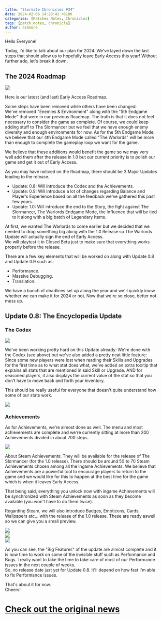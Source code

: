 ```yaml
---
title: "Slormite Chronicles #34"
date: 2024-02-06 14:28:41 +0100
categories: [Patches Notes, Chronicles]
tags: [patch_notes, chronicle]
author: ashmore
---
```

Hello Everyone!  
  
Today, I'd like to talk about our plan for 2024. We've layed down the last steps that should allow us to hopefully leave Early Access this year! Without further ado, let's break it down.  
  
The 2024 Roadmap
----------------

  
![](/assets/patch_notes/6287e04aa3772f8a6ec158fbcb32d2a4ff907694)  
  
Here is our latest (and last) Early Access Roadmap.  
  
Some steps have been removed while others have been changed:  
We've removed "Enemies & Environment" along with the "5th Endgame Mode" that were in our previous Roadmap. The truth is that it does not feel necessary to consider the game as complete. Of course, we could keep adding stuff to The Slormancer but we feel that we have enough enemy diversity and enough environments for now. As for the 5th Endgame Mode, we believe that our 4th Endgame Mode called "The Warlords" will be more than enough to complete the gameplay loop we want for the game.  
  
We believe that these additions would benefit the game so we may very well add them after the release in 1.0 but our current priority is to polish our game and get it out of Early Access.  
  
As you may have noticed on the Roadmap, there should be 3 Major Updates leading to the release.  
* Update: 0.8: Will introduce the Codex and the Achievements.
* Update: 0.9: Will introduce a lot of changes regarding Balance and Player's Experience based on all the feedback we've gathered this past few years.
* Update: 1.0: Will introduce the end to the Story, the fight against The Slormancer, The Warlords Endgame Mode, the Influence that will be tied to it along with a big batch of Legendary Items.

At first, we wanted The Warlords to come earlier but we decided that we needed to drop something big along with the 1.0 Release so The Warlords Update will actually sign the end of Early Access.  
We will playtest it in Closed Beta just to make sure that everything works properly before the release.  
  
There are a few key elements that will be worked on along with Update 0.8 and Update 0.9 such as:  
* Performance.
* Massive Debugging.
* Translation.

We have a bunch of deadlines set up along the year and we'll quickly know whether we can make it for 2024 or not. Now that we're so close, better not mess up.  
  
Update 0.8: The Encyclopedia Update
-----------------------------------

  
### The Codex

  
![](/assets/patch_notes/ddea70430bb07b72bf57d262e785255854142a42)  
  
We've been working pretty hard on this Update already: We're done with the Codex (see above) but we've also added a pretty neat little feature: Since some new players were lost when reading their Skills and Upgrades for the first time as to what stat does what, we've added an extra tooltip that explains all stats that are mentioned in said Skill or Upgrade. AND for seasoned players, it also displays the current value of the stat so that you don't have to move back and forth your inventory.  
  
This should be really useful for everyone that doesn't quite understand how some of our stats work.  
  
![](/assets/patch_notes/f4d5a02c47099814368e81a92e9688da927a120a)  
  
### Achievements

  
As for Achievements, we're almost done as well. The menu and most achievements are complete and we're currently sitting at more than 200 Achievements divided in about 700 steps.  
  
![](/assets/patch_notes/e26ea74af1e3c590b76366f98a5967094ab06073)  
  
About Steam Achievements: They will be available for the release of The Slormancer (for the 1.0 release). There should be around 50 to 70 Steam Achievements chosen among all the ingame Achievements. We believe that Achievements are a powerful tool to encourage players to return to the game and we would like for this to happen at the best time for the game which is when it leaves Early Access.  
  
That being said, everything you unlock now with ingame Achievements will be synchronized with Steam Achievements as soon as they become available (you won't have to do them twice).  
  
Regarding Steam, we will also introduce Badges, Emoticons, Cards, Wallpapers etc… with the release of the 1.0 release. These are ready aswell so we can give you a small preview.  
  
![](/assets/patch_notes/d5193f19bd68868e6f9dd6d30359eabe3f28e1e3)  
![](/assets/patch_notes/5b0892b19629010ec021843332fc8ccda6ad3181)  
![](/assets/patch_notes/85481da237e656ec37c633ace522307cea57561c)  
  
As you can see, the "Big Features" of the update are almost complete and it is now time to work on some of the invisible stuff such as Performance and Bugs. I really want to take the time to take care of most of our Performance issues in the next couple of weeks.   
So, no release date just yet for Update 0.8. It'll depend on how fast I'm able to fix Performance issues.  
  
That's about it for now.  
Cheers!  


# <a href="https://steamstore-a.akamaihd.net/news/externalpost/steam_community_announcements/5582843074959052382" target="_blank">Check out the original news</a>